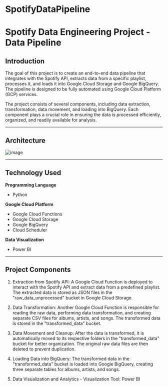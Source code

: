 # SpotifyDataPipeline
# Spotify Data Engineering Project - Data Pipeline

## Introduction

The goal of this project is to create an end-to-end data pipeline that integrates with the Spotify API, extracts data from a specific playlist, processes it, and loads it into Google Cloud Storage and Google BigQuery. The pipeline is designed to be fully automated using Google Cloud Platform (GCP) services.

The project consists of several components, including data extraction, transformation, data movement, and loading into BigQuery. Each component plays a crucial role in ensuring the data is processed efficiently, organized, and readily available for analysis.


---
## Architecture

![image](https://github.com/salmah52/SpotifyDataPipeline/assets/44398948/fd2ae5ff-75cd-4bde-b8f3-5b9a6b836069)


---
## Technology Used
**Programming Language**
- Python

**Google Cloud Platform**
- Google Cloud Functions
- Google Cloud Storage
- Google BigQuery
- Cloud Scheduler

**Data Visualization**
- Power BI

---
## Project Components

1. Extraction from Spotify API: A Google Cloud Function is deployed to interact with the Spotify API and extract data from a predefined playlist. The extracted data is stored as JSON files in the "raw_data_unprocessed" bucket in Google Cloud Storage.

2. Data Transformation: Another Google Cloud Function is responsible for reading the raw data, performing data transformation, and creating separate CSV files for albums, artists, and songs. The transformed data is stored in the "transformed_data" bucket.

3. Data Movement and Cleanup: After the data is transformed, it is automatically moved to its respective folders in the "transformed_data" bucket for better organization. The original raw data files are then deleted to prevent duplication.

4. Loading Data into BigQuery: The transformed data in the "transformed_data" bucket is loaded into Google BigQuery, creating three separate tables for albums, artists, and songs.

5. Data Visualization and Analytics - Visualization Tool: Power BI


